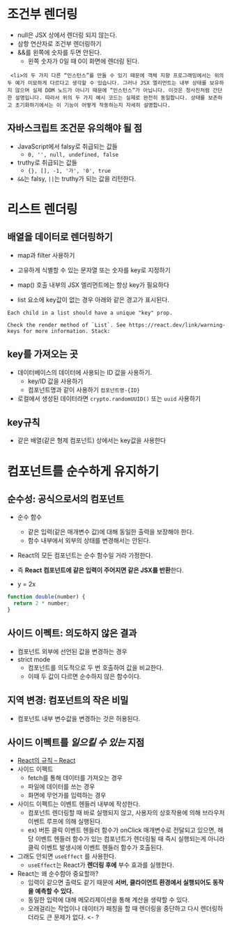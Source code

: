 # 조건부 렌더링

- null은 JSX 상에서 렌더링 되지 않는다.
- 삼항 연산자로 조건부 렌더링하기
- &&를 왼쪽에 숫자를 두면 안된다.
  - 왼쪽 숫자가 0일 때 0이 화면에 렌더링 된다.

```
 <li>의 두 가지 다른 “인스턴스”를 만들 수 있기 때문에 객체 지향 프로그래밍에서는 위의 두 예가 미묘하게 다르다고 생각할 수 있습니다. 그러나 JSX 엘리먼트는 내부 상태를 보유하지 않으며 실제 DOM 노드가 아니기 때문에 “인스턴스”가 아닙니다. 이것은 청사진처럼 간단한 설명입니다. 따라서 위의 두 가지 예시 코드는 실제로 완전히 동일합니다. 상태를 보존하고 초기화하기에서는 이 기능이 어떻게 작동하는지 자세히 설명합니다.
```

## 자바스크립트 조건문 유의해야 될 점

- JavaScript에서 falsy로 취급되는 값들
  - `0, '', null, undefined, false` 
- truthy로 취급되는 값들
  - `{}, [], -1, '가', '0', true`
- `&&`는 falsy, `||`는 truthy가 되는 값을 리턴한다.

# 리스트 렌더링

## 배열을 데이터로 렌더링하기 
- map과 filter 사용하기
-  고유하게 식별할 수 있는 문자열 또는 숫자를 key로 지정하기
- map() 호출 내부의 JSX 엘리먼트에는 항상 key가 필요하다


- list 요소에 key값이 없는 경우 아래와 같은 경고가 표시된다.
```
Each child in a list should have a unique "key" prop.

Check the render method of `List`. See https://react.dev/link/warning-keys for more information. Stack: 
```

## key를 가져오는 곳
- 데이터베이스의 데이터에 사용되는 ID 값을 사용하기.
  - key/ID 값을 사용하기
  - 컴포넌트명과 같이 사용하기 `컴포넌트명-{ID}` 
- 로컬에서 생성된 데이터라면 `crypto.randomUUID()` 또는 `uuid` 사용하기

## key규칙
- 같은 배열(같은 형제 컴포넌트) 상에서는 key값을 사용한다

# 컴포넌트를 순수하게 유지하기

## 순수성: 공식으로서의 컴포넌트
-  순수 함수
	- 같은 입력(같은 매개변수 값)에 대해 동일한 출력을 보장해야 한다.
	- 함수 내부에서 외부의 상태를 변경해서는 안된다.
- React의 모든 컴포넌트는 순수 함수일 거라 가정한다.
- 즉 **React 컴포넌트에 같은 입력이 주어지면 같은 JSX를 반환**한다.

- y = 2x
```jsx
function double(number) {
  return 2 * number;
}
```

## 사이드 이펙트: 의도하지 않은 결과
- 컴포넌트 외부에 선언된 값을 변경하는 경우
- strict mode
	- 컴포넌트를 의도적으로 두 번 호출하여 값을 비교한다.
	- 이때 두 값이 다르면 순수하지 않은 함수이다.
## 지역 변경: 컴포넌트의 작은 비밀 
- 컴포넌트 내부 변수값을 변경하는 것은 허용된다.



## 사이드 이펙트를 _일으킬 수 있는_ 지점
- [React의 규칙 – React](https://ko.react.dev/reference/rules)
- 사이드 이펙트 
	- fetch를 통해 데이터를 가져오는 경우
	- 파일에 데이터를 쓰는 경우
	- 화면에 무언가를 입력하는 경우
- 사이드 이펙트는 이벤트 헨들러 내부에 작성한다.
	- 컴포넌트 렌더링할 때 바로 실행되지 않고, 사용자의 상호작용에 의해 브라우저 이벤트 루프에 의해 실행된다.
	- ex) 버튼 클릭 이벤트 헨들러 함수가 onClick 매개변수로 전달되고 있으면, 해당 이벤트 헨들러 함수가 있는 컴포넌트가 렌더링될 때 즉시 실행되는게 아니라 클릭 이벤트 발생시에 이벤트 헨들러 함수가 호출된다.
- 그래도 안되면 `useEffect` 를 사용한다.
	- `useEffect`는 React가 **렌더링 후에** 부수 효과를 실행한다.
- React는 왜 순수함아 중요할까?
	- 입력이 같으면 출력도 같기 때문에 **서버, 클라이언트 환경에서 실행되어도 동작을 예측할 수 있다.**
	- 동일한 입력에 대해 메모리제이션을 통해 계산을 생략할 수 있다.
	- 오래걸리는 작업이나 데이터가 패칭을 할 때 렌더링을 중단하고 다시 렌더링하더라도 큰 문제가 없다. <- ?